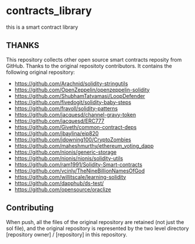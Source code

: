 # contracts_library

this is a smart contract library
## THANKS

This repository collects other open source smart contracts reposity from GitHub. Thanks to the original repositoty contributors. It contains the following original repository:
* https://github.com/Arachnid/solidity-stringutils
* https://github.com/OpenZeppelin/openzeppelin-solidity
* https://github.com/ShubhamTatvamasi/LoopDefender
* https://github.com/fivedogit/solidity-baby-steps
* https://github.com/fravoll/solidity-patterns
* https://github.com/jacquesd/channel-gravy-token
* https://github.com/jacquesd/ERC777
* https://github.com/Giveth/common-contract-deps
* https://github.com/jbaylina/eip820
* https://github.com/jdowning100/CryptoZombies
* https://github.com/maheshmurthy/ethereum_voting_dapp
* https://github.com/nionis/generic-storage
* https://github.com/nionis/nionis/solidity-utils
* https://github.com/ram1991/Solidity-Smart-contracts
* https://github.com/vcinly/TheNineBillionNamesOfGod
* https://github.com/willitscale/learning-solidity
* https://github.com/dapphub/ds-test/
* https://github.com/opensource/oraclize
## Contributing
When push, all the files of the original repository are retained (not just the sol file), and the original repository is represented by the two level directory [repository owner] / [repository] in this repository.
